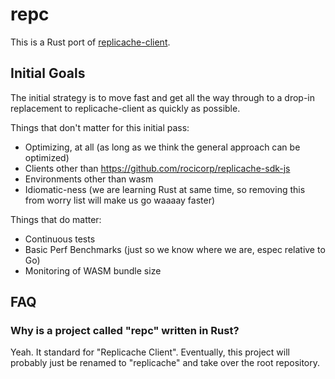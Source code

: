 # repc

This is a Rust port of [replicache-client](https://github.com/rocicorp/replicache-client).

## Initial Goals

The initial strategy is to move fast and get all the way through to a drop-in replacement to replicache-client as quickly as possible.

Things that don't matter for this initial pass:

 * Optimizing, at all (as long as we think the general approach can be optimized)
 * Clients other than https://github.com/rocicorp/replicache-sdk-js
 * Environments other than wasm
 * Idiomatic-ness (we are learning Rust at same time, so removing this from worry list will make us go waaaay faster)

Things that do matter:

 * Continuous tests
 * Basic Perf Benchmarks (just so we know where we are, espec relative to Go)
 * Monitoring of WASM bundle size

## FAQ

### Why is a project called "repc" written in Rust?

Yeah. It standard for "Replicache Client". Eventually, this project will probably just be renamed to "replicache" and take over the root repository.
